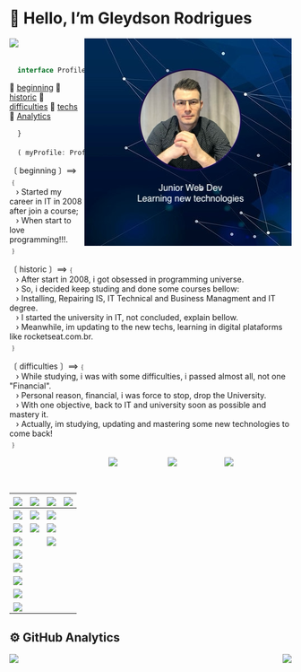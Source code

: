 #  👋  Hello, I’m  Gleydson Rodrigues

<p>
  <a target="_self" href="https://github.com/gw-rodrigues">
      <img align="left" src="https://komarev.com/ghpvc/?username=gw-rodrigues&color=blue">
  </a>
  <!-- <a target="_self" href="https://github.com/gw-rodrigues">
      <img align="left" src="https://img.shields.io/github/followers/gw-rodrigues.svg?style=social&label=Follow&maxAge=2592000">
  </a>-->
</p>
<section>
  
  <p>
    <a target="_self" href="https://github.com/gw-rodrigues">
      <img align="right" src="./github-readme-banner.png">
    </a>
  </p>
  
  <br><br>
  
  ```javascript
    interface Profiles {
  ```
  🔸 [beginning](#beginning) <a name="beginning"></a>
  🔸 [historic](#historic) <a name="historic"></a> 
  🔸 [difficulties](#difficulties) <a name="difficulties"></a> 
  🔸 [techs](#techs) <a name="techs"></a> 
  🔸 [Analytics](#Analytics) <a name="Analytics"></a>
  ```javascript
    }

    ( myProfile: Profiles ) => (
  ```
  <p>〔 beginning 〕⟹﹛<br/>
    &nbsp;&nbsp;&nbsp;› Started my career in IT in 2008 after join a course; <br>
    &nbsp;&nbsp;&nbsp;› When start to love programming!!!.<br>
﹜</p>
<p>〔 historic 〕⟹﹛<br>
    &nbsp;&nbsp;&nbsp;› After start in 2008, i got obsessed in programming universe.<br>
    &nbsp;&nbsp;&nbsp;› So, i decided keep studing and done some courses bellow:<br>
    &nbsp;&nbsp;&nbsp;› Installing, Repairing IS, IT Technical and Business Managment and IT degree.<br>
    &nbsp;&nbsp;&nbsp;› I started the university in IT, not concluded, explain bellow.<br>
    &nbsp;&nbsp;&nbsp;› Meanwhile, im updating to the new techs, learning in digital plataforms like rocketseat.com.br.<br>
﹜</p>
  
<p>
  
〔 difficulties 〕⟹﹛<br>
    &nbsp;&nbsp;&nbsp;› While studying, i was with some difficulties, i passed almost all, not one "Financial".<br>
    &nbsp;&nbsp;&nbsp;› Personal reason, financial, i was force to stop, drop the University.<br>
    &nbsp;&nbsp;&nbsp;› With one objective, back to IT and university soon as possible and mastery it.<br>
    &nbsp;&nbsp;&nbsp;› Actually, im studying, updating and mastering some new technologies to come back!<br>
﹜
  
 
  </p>
</section>

<section>
    <a target="_self" href="https://www.instagram.com/gwrodrigues/">
      <img align="right" width="120em" src="https://img.shields.io/badge/Instagram-E4405F?style=for-the-badge&logo=instagram&logoColor=white">
    </a>
    <a target="_self" href="https://twitter.com/gwRzz">
      <img align="right" width="101em" src="https://img.shields.io/badge/Twitter-1DA1F2?style=for-the-badge&logo=twitter&logoColor=white">
    </a>
    <a target="_self" href="https://www.linkedin.com/in/gleyds0n/">
      <img align="right" width="106em" src="https://img.shields.io/badge/LinkedIn-0077B5?style=for-the-badge&logo=linkedin&logoColor=white">
    </a>
</section>

<br/><br/>

<section>

  ##

  | <a href="https://github.com/gw-rodrigues"><img align="center" src="https://img.shields.io/badge/-....Experience....%20-green?style=for-the-badge" width="auto" height="40em"></a> | <a href="https://github.com/gw-rodrigues"><img align="center" src="https://img.shields.io/badge/-....Learning....%20-yellow?style=for-the-badge" width="auto" height="40em"></a> | <a href="https://github.com/gw-rodrigues"><img align="center" src="https://img.shields.io/badge/-......Future......%20-red?style=for-the-badge" width="auto" height="40em"></a> | <a href="https://github.com/gw-rodrigues"><img align="center" src="https://img.shields.io/badge/-.....New Techs.....%20-blue?style=for-the-badge" width="auto" height="40em"></a> |
  |---|---|---|---|
  | <a href="https://github.com/gw-rodrigues"><img align="center" src="https://img.shields.io/badge/JavaScript-f0db4f?style=for-the-badge&logo=javascript&logoColor=white" style="max-width: 100%;"></a> | <a href="https://github.com/gw-rodrigues"><img align="center" src="https://img.shields.io/badge/React-20232A?style=for-the-badge&logo=react&logoColor=61DAFB" style="max-width: 100%;"></a> | <a href="https://github.com/gw-rodrigues"><img align="center" src="https://img.shields.io/badge/next.js-20232A?style=for-the-badge&logo=next.js&logoColor=white" style="max-width: 100%;"></a> ||
  | <a href="https://github.com/gw-rodrigues"><img align="center" src="https://img.shields.io/badge/SQLite-07405E?style=for-the-badge&logo=sqlite&logoColor=white" style="max-width: 100%;"></a> | <a href="https://github.com/gw-rodrigues"><img align="center" src="https://img.shields.io/badge/Node.js-43853D?style=for-the-badge&logo=node.js&logoColor=white" style="max-width: 100%;"></a> | <a href="https://github.com/gw-rodrigues"><img align="center" src="https://img.shields.io/badge/React_Native-20232A?style=for-the-badge&logo=react&logoColor=61DAFB" style="max-width: 100%;"></a> ||
  |<a href="https://github.com/gw-rodrigues"><img align="center" src="https://img.shields.io/badge/HTML5-E34F26?style=for-the-badge&logo=html5&logoColor=white" style="max-width: 100%;"></a>|  | <a href="https://github.com/gw-rodrigues"><img align="center" src="https://img.shields.io/badge/Express.js-e9ad39?style=for-the-badge&logo=express&logoColor=white" style="max-width: 100%;"></a> ||
  |<a href="https://github.com/gw-rodrigues"><img align="center" src="https://img.shields.io/badge/CSS3-1572B6?style=for-the-badge&logo=css3&logoColor=white" style="max-width: 100%;"></a>||||
  | <a href="https://github.com/gw-rodrigues"><img align="center" src="https://img.shields.io/badge/Github-7f7f7f?style=for-the-badge&logo=github&logoColor=white" style="max-width: 100%;"></a> ||||
  | <a href="https://github.com/gw-rodrigues"><img align="center" src="https://img.shields.io/badge/git-f34f29?style=for-the-badge&logo=git&logoColor=white" style="max-width: 100%;"></a> ||||
  | <a href="https://github.com/gw-rodrigues"><img align="center" src="https://img.shields.io/badge/Markdown-000000?style=for-the-badge&logo=markdown&logoColor=white" style="max-width: 100%;"></a> ||||
  | <a href="https://github.com/gw-rodrigues"><img align="center" src="https://img.shields.io/badge/visual studio code-404D59?style=for-the-badge&logo=visualstudio&logoColor=white" style="max-width: 100%;"></a> ||||

  ##

</section>

<section>

  ## ⚙️ GitHub Analytics

  <p>
    <a href="https://github.com/gw-rodrigues?tab=repositories">
      <img align="left" width="auto" height="125em"  src="https://github-readme-stats.vercel.app/api?username=gw-rodrigues&show_icons=true&hide_border=true&hide_title=true&include_all_commits=true&count_private=true&theme=tokyonight" />
    </a>
    </p>
    <p>
    <a href="https://github.com/gw-rodrigues?tab=repositories">
      <img align="right" width="auto" height="125em" src="https://github-readme-stats.vercel.app/api/top-langs/?username=gw-rodrigues&hide_title=true&hide_border=true&theme=tokyonight&layout=compact" />
    </a>
  </p>

</section>


<!--
**gw-rodrigues/gw-rodrigues** is a ✨ _special_ ✨ repository because its `README.md` (this file) appears on your GitHub profile.

Here are some ideas to get you started:

- 🔭 I’m currently working on ...
- 🌱 I’m currently learning ...
- 👯 I’m looking to collaborate on ...
- 🤔 I’m looking for help with ...
- 💬 Ask me about ...
- 📫 How to reach me: ...
- 😄 Pronouns: ...
- ⚡ Fun fact: ...
-->
